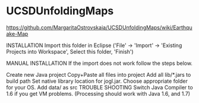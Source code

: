 # UCSDUnfoldingMaps
https://github.com/MargaritaOstrovskaia/UCSDUnfoldingMaps/wiki/Earthquake-Map

INSTALLATION
Import this folder in Eclipse ('File' -> 'Import' -> 'Existing Projects into Workspace', Select this folder, 'Finish')

MANUAL INSTALLATION 
If the import does not work follow the steps below.

Create new Java project
Copy+Paste all files into project
Add all lib/*.jars to build path
Set native library location for jogl.jar. Choose appropriate folder for your OS.
Add data/ as src
TROUBLE SHOOTING Switch Java Compiler to 1.6 if you get VM problems. (Processing should work with Java 1.6, and 1.7)
